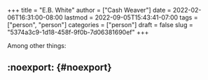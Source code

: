 +++
title = "E.B. White"
author = ["Cash Weaver"]
date = 2022-02-06T16:31:00-08:00
lastmod = 2022-09-05T15:43:41-07:00
tags = ["person", "person"]
categories = ["person"]
draft = false
slug = "5374a3c9-1d18-458f-9f0b-7d06381690ef"
+++

Among other things:


## :noexport: {#noexport}
